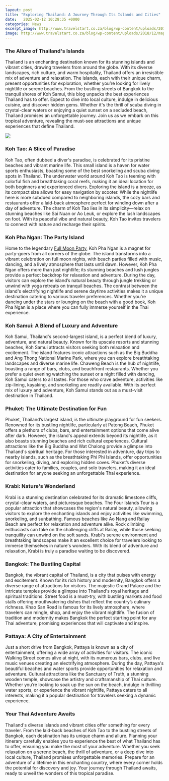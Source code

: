 ```yaml
---
layout: post
title: "Exploring Thailand: A Journey Through Its Islands and Cities"
date:   2025-02-12 10:28:35 +0000
categories: News
excerpt_image: http://www.travelstart.co.za/blog/wp-content/uploads/2018/12/map-of-thailands-islands.jpg
image: http://www.travelstart.co.za/blog/wp-content/uploads/2018/12/map-of-thailands-islands.jpg
---
```


### The Allure of Thailand's Islands
Thailand is an enchanting destination known for its stunning islands and vibrant cities, drawing travelers from around the globe. With its diverse landscapes, rich culture, and warm hospitality, Thailand offers an irresistible mix of adventure and relaxation. The islands, each with their unique charm, present opportunities for exploration, whether you’re looking for lively nightlife or serene beaches. 
From the bustling streets of Bangkok to the tranquil shores of Koh Samui, this blog unpacks the best experiences Thailand has to offer. Expect to dive into local culture, indulge in delicious cuisine, and discover hidden gems. Whether it's the thrill of scuba diving in crystal-clear waters or enjoying a quiet sunset on a secluded beach, Thailand promises an unforgettable journey. Join us as we embark on this tropical adventure, revealing the must-see attractions and unique experiences that define Thailand.

![](http://www.travelstart.co.za/blog/wp-content/uploads/2018/12/map-of-thailands-islands.jpg)
### Koh Tao: A Slice of Paradise
Koh Tao, often dubbed a diver's paradise, is celebrated for its pristine beaches and vibrant marine life. This small island is a haven for water sports enthusiasts, boasting some of the best snorkeling and scuba diving spots in Thailand. The underwater world around Koh Tao is teeming with colorful fish and breathtaking coral reefs, making it an ideal location for both beginners and experienced divers.
Exploring the island is a breeze, as its compact size allows for easy navigation by scooter. While the nightlife here is more subdued compared to neighboring islands, the cozy bars and restaurants offer a laid-back atmosphere perfect for winding down after a day of adventure. The charm of Koh Tao lies in its simplicity—relax on stunning beaches like Sai Nuan or Ao Leuk, or explore the lush landscapes on foot. With its peaceful vibe and natural beauty, Koh Tao invites travelers to connect with nature and recharge their spirits.
### Koh Pha Ngan: The Party Island
Home to the legendary [Full Moon Party](https://us.edu.vn/en/Full_Moon_Party), Koh Pha Ngan is a magnet for party-goers from all corners of the globe. The island transforms into a vibrant celebration on full moon nights, with beach parties filled with music, dancing, and a lively atmosphere that lasts until dawn. However, Koh Pha Ngan offers more than just nightlife; its stunning beaches and lush jungles provide a perfect backdrop for relaxation and adventure.
During the day, visitors can explore the island’s natural beauty through jungle trekking or unwind with yoga retreats on tranquil beaches. The contrast between the island's electrifying nightlife and serene daytime activities makes it a unique destination catering to various traveler preferences. Whether you’re dancing under the stars or lounging on the beach with a good book, Koh Pha Ngan is a place where you can fully immerse yourself in the Thai experience.
### Koh Samui: A Blend of Luxury and Adventure
Koh Samui, Thailand's second-largest island, is a perfect blend of luxury, adventure, and natural beauty. Known for its upscale resorts and stunning beaches, Koh Samui attracts visitors seeking both relaxation and excitement. The island features iconic attractions such as the Big Buddha and Ang Thong National Marine Park, where you can explore breathtaking landscapes and diverse marine life.
Chaweng Beach is the hub of nightlife, boasting a range of bars, clubs, and beachfront restaurants. Whether you prefer a quiet evening watching the sunset or a night filled with dancing, Koh Samui caters to all tastes. For those who crave adventure, activities like zip-lining, kayaking, and snorkeling are readily available. With its perfect mix of luxury and adventure, Koh Samui stands out as a must-visit destination in Thailand.
### Phuket: The Ultimate Destination for Fun
Phuket, Thailand’s largest island, is the ultimate playground for fun seekers. Renowned for its bustling nightlife, particularly at Patong Beach, Phuket offers a plethora of clubs, bars, and entertainment options that come alive after dark. However, the island's appeal extends beyond its nightlife, as it also boasts stunning beaches and rich cultural experiences.
Cultural attractions like the Big Buddha and Wat Chalong provide a glimpse into Thailand's spiritual heritage. For those interested in adventure, day trips to nearby islands, such as the breathtaking Phi Phi Islands, offer opportunities for snorkeling, diving, and exploring hidden coves. Phuket’s diverse activities cater to families, couples, and solo travelers, making it an ideal destination for anyone seeking an unforgettable Thai experience.
### Krabi: Nature's Wonderland
Krabi is a stunning destination celebrated for its dramatic limestone cliffs, crystal-clear waters, and picturesque beaches. The Four Islands Tour is a popular attraction that showcases the region's natural beauty, allowing visitors to explore the enchanting islands and enjoy activities like swimming, snorkeling, and sunbathing.
Famous beaches like Ao Nang and Railay Beach are perfect for relaxation and adventure alike. Rock climbing enthusiasts can take on the challenging cliffs at Railay, while those seeking tranquility can unwind on the soft sands. Krabi's serene environment and breathtaking landscapes make it an excellent choice for travelers looking to immerse themselves in nature's wonders. With its blend of adventure and relaxation, Krabi is truly a paradise waiting to be discovered.
### Bangkok: The Bustling Capital
Bangkok, the vibrant capital of Thailand, is a city that pulses with energy and excitement. Known for its rich history and modernity, Bangkok offers a diverse range of attractions for visitors. The majestic Grand Palace and the intricate temples provide a glimpse into Thailand's royal heritage and spiritual traditions.
Street food is a must-try, with bustling markets and food stalls offering mouthwatering dishes that reflect the country’s culinary richness. Khao San Road is famous for its lively atmosphere, where travelers can mingle, shop, and enjoy the vibrant nightlife. The fusion of tradition and modernity makes Bangkok the perfect starting point for any Thai adventure, promising experiences that will captivate and inspire.
### Pattaya: A City of Entertainment
Just a short drive from Bangkok, Pattaya is known as a city of entertainment, offering a wide array of activities for visitors. The iconic Walking Street comes alive at night, with its numerous bars, clubs, and live music venues creating an electrifying atmosphere. During the day, Pattaya's beautiful beaches and water sports provide opportunities for relaxation and adventure.
Cultural attractions like the Sanctuary of Truth, a stunning wooden temple, showcase the artistry and craftsmanship of Thai culture. Whether you’re looking to soak up the sun on the beach, indulge in thrilling water sports, or experience the vibrant nightlife, Pattaya caters to all interests, making it a popular destination for travelers seeking a dynamic experience.
### Your Thai Adventure Awaits
Thailand's diverse islands and vibrant cities offer something for every traveler. From the laid-back beaches of Koh Tao to the bustling streets of Bangkok, each destination has its unique charm and allure. Planning your itinerary carefully enables you to experience the best of what Thailand has to offer, ensuring you make the most of your adventure.
Whether you seek relaxation on a serene beach, the thrill of adventure, or a deep dive into local culture, Thailand promises unforgettable memories. Prepare for an adventure of a lifetime in this enchanting country, where every corner holds the potential for discovery and joy. Your journey through Thailand awaits, ready to unveil the wonders of this tropical paradise.